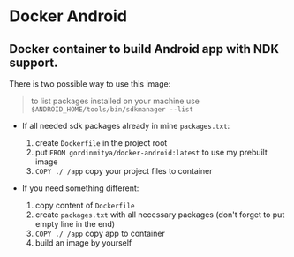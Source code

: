 # Docker Android
## Docker container to build Android app with NDK support.

There is two possible way to use this image:

> to list packages installed on your machine use `$ANDROID_HOME/tools/bin/sdkmanager --list`

* If all needed sdk packages already in mine `packages.txt`: 

    1. create `Dockerfile` in the project root
    2. put `FROM gordinmitya/docker-android:latest` to use my prebuilt image
    3. `COPY ./ /app` copy your project files to container

* If you need something different:

    1. copy content of `Dockerfile`
    2. create `packages.txt` with all necessary packages (don't forget to put empty line in the end)
    3. `COPY ./ /app` copy app to container
    4. build an image by yourself
